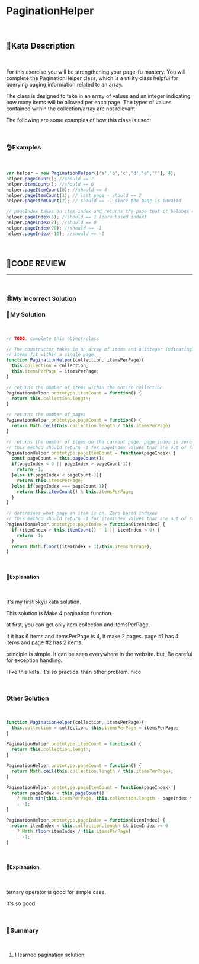 # PaginationHelper

<br/>

## **🤺Kata Description**

<br/>

For this exercise you will be strengthening your page-fu mastery. You will complete the PaginationHelper class, which is a utility class helpful for querying paging information related to an array.

The class is designed to take in an array of values and an integer indicating how many items will be allowed per each page. The types of values contained within the collection/array are not relevant.

The following are some examples of how this class is used:

<br/>

### **👌Examples**

<br/>

```js
var helper = new PaginationHelper(['a','b','c','d','e','f'], 4);
helper.pageCount(); //should == 2
helper.itemCount(); //should == 6
helper.pageItemCount(0); //should == 4
helper.pageItemCount(1); // last page - should == 2
helper.pageItemCount(2); // should == -1 since the page is invalid

// pageIndex takes an item index and returns the page that it belongs on
helper.pageIndex(5); //should == 1 (zero based index)
helper.pageIndex(2); //should == 0
helper.pageIndex(20); //should == -1
helper.pageIndex(-10); //should == -1
```

<br/>

## **🧐CODE REVIEW**
***

<br/>

### **😫My Incorrect Solution**
### **🧾My Solution**

<br/>

```javascript
// TODO: complete this object/class

// The constructor takes in an array of items and a integer indicating how many
// items fit within a single page
function PaginationHelper(collection, itemsPerPage){
  this.collection = collection;
  this.itemsPerPage = itemsPerPage;
}

// returns the number of items within the entire collection
PaginationHelper.prototype.itemCount = function() {
  return this.collection.length;
}

// returns the number of pages
PaginationHelper.prototype.pageCount = function() {
  return Math.ceil(this.collection.length / this.itemsPerPage)
}

// returns the number of items on the current page. page_index is zero based.
// this method should return -1 for pageIndex values that are out of range
PaginationHelper.prototype.pageItemCount = function(pageIndex) {
  const pageCount = this.pageCount();
  if(pageIndex < 0 || pageIndex > pageCount-1){
    return -1;
  }else if(pageIndex < pageCount-1){
    return this.itemsPerPage;
  }else if(pageIndex === pageCount-1){
    return this.itemCount() % this.itemsPerPage;
  } 
}

// determines what page an item is on. Zero based indexes
// this method should return -1 for itemIndex values that are out of range
PaginationHelper.prototype.pageIndex = function(itemIndex) {
  if (itemIndex > this.itemCount() - 1 || itemIndex < 0) {
    return -1;
  }
  return Math.floor((itemIndex + 1)/this.itemsPerPage);
}
```

<br/>

#### **📝Explanation**

<br/>

It's my first 5kyu kata solution.

This solution is Make 4 pagination function.

at first, you can get only item collection and itemsPerPage.

If it has 6 items and itemsPerPage is 4, It make 2 pages. page #1 has 4 items and page #2 has 2 items.

principle is simple. It can be seen everywhere in the website. but, Be careful for exception handling.

I like this kata. It's so practical than other problem. nice

<br/>

### **Other Solution**

<br/>

```javascript
function PaginationHelper(collection, itemsPerPage){
  this.collection = collection, this.itemsPerPage = itemsPerPage;
}

PaginationHelper.prototype.itemCount = function() {
  return this.collection.length;
}

PaginationHelper.prototype.pageCount = function() {
  return Math.ceil(this.collection.length / this.itemsPerPage);
}

PaginationHelper.prototype.pageItemCount = function(pageIndex) {
  return pageIndex < this.pageCount() 
    ? Math.min(this.itemsPerPage, this.collection.length - pageIndex * this.itemsPerPage)
    : -1;
}

PaginationHelper.prototype.pageIndex = function(itemIndex) {
  return itemIndex < this.collection.length && itemIndex >= 0
    ? Math.floor(itemIndex / this.itemsPerPage)
    : -1;
}
```

<br/>

#### **📝Explanation**

<br/>

ternary operator is good for simple case.

It's so good.

<br/>

### **🔖Summary**

<br/>

1. I learned pagination solution.

<br/>